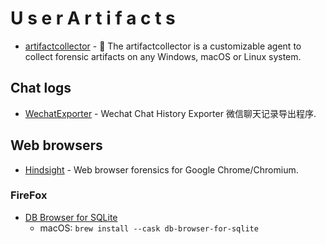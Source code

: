# U s e r A r t i f a c t s

- [artifactcollector](https://github.com/forensicanalysis/artifactcollector) - 🚨 The artifactcollector is a customizable agent to collect forensic artifacts on any Windows, macOS or Linux system.

## Chat logs
- [WechatExporter](https://github.com/BlueMatthew/WechatExporter) - Wechat Chat History Exporter 微信聊天记录导出程序.

## Web browsers
- [Hindsight](https://github.com/obsidianforensics/hindsight) - Web browser forensics for Google Chrome/Chromium.
### FireFox
- [DB Browser for SQLite](https://sqlitebrowser.org/dl/)
  - macOS: `brew install --cask db-browser-for-sqlite`

